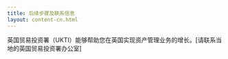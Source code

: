 ```yaml
---
title: 后续步骤及联系信息
layout: content-cn.html
---
```


英国贸易投资署（UKTI）能够帮助您在英国实现资产管理业务的增长。[请联系当地的英国贸易投资署办公室]